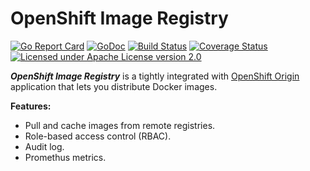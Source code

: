 OpenShift Image Registry
========================

[![Go Report Card](https://goreportcard.com/badge/github.com/openshift/image-registry)](https://goreportcard.com/report/github.com/openshift/image-registry)
[![GoDoc](https://godoc.org/github.com/openshift/image-registry?status.svg)](https://godoc.org/github.com/openshift/image-registry)
[![Build Status](https://travis-ci.org/openshift/origin.svg?branch=master)](https://travis-ci.org/openshift/origin)
[![Coverage Status](https://coveralls.io/repos/github/openshift/image-registry/badge.svg?branch=master)](https://coveralls.io/github/openshift/image-registry?branch=master)
[![Licensed under Apache License version 2.0](https://img.shields.io/github/license/openshift/image-registry.svg?maxAge=2592000)](https://www.apache.org/licenses/LICENSE-2.0)

***OpenShift Image Registry*** is a tightly integrated with [OpenShift Origin](https://www.openshift.org/) application that lets you distribute Docker images.

**Features:**

* Pull and cache images from remote registries.
* Role-based access control (RBAC).
* Audit log.
* Promethus metrics.
